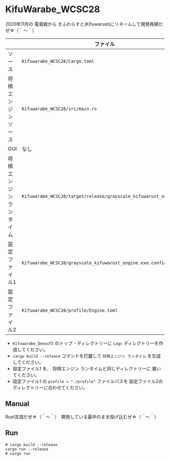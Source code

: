 # KifuWarabe_WCSC28

2020年11月の 電竜戦から きふわらすと(Kifuwarust)にリネームして開発再開だぜ☆（＾～＾）  

|                         | ファイル                                                           |
| ----------------------- | ------------------------------------------------------------------ |
| ソース                  | `Kifuwarabe_WCSC28/Cargo.toml`                                     |
| 将棋エンジン ソース     | `Kifuwarabe_WCSC28/src/main.rs`                                    |
| GUI                     | なし                                                               |
| 将棋エンジン ランタイム | `Kifuwarabe_WCSC28/target/release/grayscale_kifuwarust_engine.exe` |
| 設定ファイル1           | `Kifuwarabe_WCSC28/grayscale_kifuwarust_engine.exe.config.toml`    |
| 設定ファイル2           | `Kifuwarabe_WCSC28/profile/Engine.toml`                            |

* `Kifuwarabe_DenouT5` のトップ・ディレクトリーに `Logs` ディレクトリーを作成してください。
* `cargo build --release` コマンドを打鍵して `将棋エンジン ランタイム` を生成してください。
* 設定ファイル1 を、 将棋エンジン ランタイムと同じディレクトリーに 置いてください。
* 設定ファイル1 の `profile = "./profile"` ファイルパスを 設定ファイル2のディレクトリーに合わせてください。

## Manual

Rust言語だぜ☆（＾～＾）　開発している最中のまま投げ込むぜ☆（＾～＾）

## Run

```shell
# cargo build --release
cargo run --release
# cargo run
```
